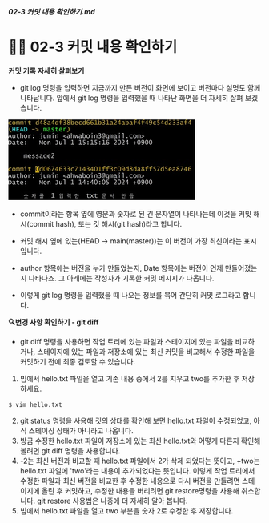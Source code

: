 ***02-3 커밋 내용 확인하기.md***
# 🏄‍♂️ 02-3 커밋 내용 확인하기
**커밋 기록 자세히 살펴보기**
- git log 명령을 입력하면 지금까지 만든 버전이 화면에 보이고 버전마다 설명도 함께 나타납니다. 앞에서 git log 명령을 입력했을 때 나타난 화면을 더 자세히 살펴 보겠습니다.

![커밋 기록 이미지](gitlog.jpg)

 - commit이라는 항목 옆에 영문과 숫자로 된 긴 문자열이 나타나는데 이것을 커밋 해시(commit hash), 또는 깃 해시(git hash)라고 합니다.

- 커밋 해시 옆에 있는(HEAD -> main(master))는 이 버전이 가장 최신이라는 표시입니다.
- author 항목에는 버전을 누가 만들었는지, Date 항목에는 버전이 언제 만들어졌는지 나타나죠. 그 아래에는 작성자가 기록한 커밋 메시지가 나옵니다.
- 이렇게 git log 명령을 입력했을 때 나오는 정보를 묶어 간단히 커밋 로그라고 합니다.

**🔍변경 사항 확인하기 - git diff**
- git diff 명령을 사용하면 작업 트리에 있는 파일과 스테이지에 있는 파일을 비교하거나, 스테이지에 있는 파일과 저장소에 있는 최신 커밋을 비교해서 수정한 파일을 커밋하기 전에 최종 검토할 수 있습니다.

1. 빔에서 hello.txt 파일을 열고 기존 내용 중에서 2를 지우고 two를 추가한 후 저장하세요.
```
$ vim hello.txt
```
2. git status 명령을 사용해 깃의 상태를 확인해 보면 hello.txt 파일이 수정되었고, 아직 스테이징 상태가 아니라고 나옵니다.
3. 방금 수정한 hello.txt 파일이 저장소에 있는 최신 hello.txt와 어떻게 다른지 확인해 볼려면 git diff 명령을 사용합니다.
4. -2는 최신 버전과 비교할 때 hello.txt 파일에서 2가 삭제 되었다는 뜻이고, +two는 hello.txt 파일에 'two'라는 내용이 추가되었다는 뜻입니다. 이렇게 작업 트리에서 수정한 파일과 최신 버전을 비교한 후 수정한 내용으로 다시 버전을 만들려면 스테이지에 올린 후 커밋하고, 수정한 내용을 버리려면 git restore명령을 사용해 취소합니다. git restore 사용법은 나중에 더 자세히 알아 봅니다.
5. 빔에서 hello.txt 파일을 열고 two 부분을 숫자 2로 수정한 후 저장합니다.
